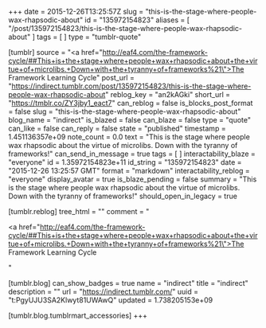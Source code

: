 +++
date = 2015-12-26T13:25:57Z
slug = "this-is-the-stage-where-people-wax-rhapsodic-about"
id = "135972154823"
aliases = [ "/post/135972154823/this-is-the-stage-where-people-wax-rhapsodic-about" ]
tags = [ ]
type = "tumblr-quote"

[tumblr]
source = "<a href=\"http://eaf4.com/the-framework-cycle/##This+is+the+stage+where+people+wax+rhapsodic+about+the+virtue+of+microlibs.+Down+with+the+tyranny+of+frameworks%21\">The Framework Learning Cycle</a>"
post_url = "https://indirect.tumblr.com/post/135972154823/this-is-the-stage-where-people-wax-rhapsodic-about"
reblog_key = "an2kAGki"
short_url = "https://tmblr.co/ZY3jby1_eact7"
can_reblog = false
is_blocks_post_format = false
slug = "this-is-the-stage-where-people-wax-rhapsodic-about"
blog_name = "indirect"
is_blazed = false
can_blaze = false
type = "quote"
can_like = false
can_reply = false
state = "published"
timestamp = 1.451136357e+09
note_count = 0.0
text = "This is the stage where people wax rhapsodic about the virtue of microlibs. Down with the tyranny of frameworks!"
can_send_in_message = true
tags = [ ]
interactability_blaze = "everyone"
id = 1.35972154823e+11
id_string = "135972154823"
date = "2015-12-26 13:25:57 GMT"
format = "markdown"
interactability_reblog = "everyone"
display_avatar = true
is_blaze_pending = false
summary = "This is the stage where people wax rhapsodic about the virtue of microlibs. Down with the tyranny of frameworks!"
should_open_in_legacy = true

[tumblr.reblog]
tree_html = ""
comment = "<p><a href=\"http://eaf4.com/the-framework-cycle/##This+is+the+stage+where+people+wax+rhapsodic+about+the+virtue+of+microlibs.+Down+with+the+tyranny+of+frameworks%21\">The Framework Learning Cycle</a></p>"

[tumblr.blog]
can_show_badges = true
name = "indirect"
title = "indirect"
description = ""
url = "https://indirect.tumblr.com/"
uuid = "t:PgyUJU3SA2Klwyt81UWAwQ"
updated = 1.738205153e+09

[tumblr.blog.tumblrmart_accessories]
+++

